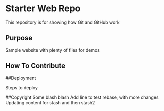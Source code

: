 # Starter Web Repo

This repository is for showing how Git and GitHub work

## Purpose

Sample website with plenty of files for demos

## How To Contribute

##Deployment

Steps to deploy

##Copyright
Some blash blash
Add line to test rebase, with more changes
Updating content for stash  and then stash2
